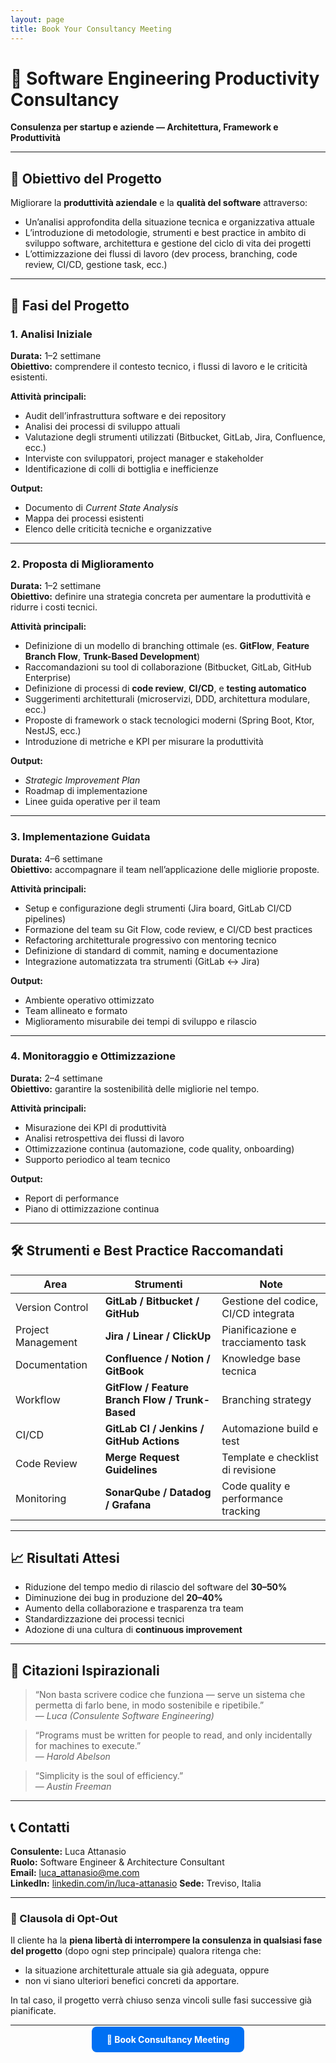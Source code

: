 ```yaml
---
layout: page
title: Book Your Consultancy Meeting
---
```


# 🚀 Software Engineering Productivity Consultancy  
**Consulenza per startup e aziende — Architettura, Framework e Produttività**

---

## 🎯 Obiettivo del Progetto

Migliorare la **produttività aziendale** e la **qualità del software** attraverso:
- Un’analisi approfondita della situazione tecnica e organizzativa attuale  
- L’introduzione di metodologie, strumenti e best practice in ambito di sviluppo software, architettura e gestione del ciclo di vita dei progetti  
- L’ottimizzazione dei flussi di lavoro (dev process, branching, code review, CI/CD, gestione task, ecc.)

---

## 🧩 Fasi del Progetto

### 1. Analisi Iniziale
**Durata:** 1–2 settimane  
**Obiettivo:** comprendere il contesto tecnico, i flussi di lavoro e le criticità esistenti.

**Attività principali:**
- Audit dell’infrastruttura software e dei repository  
- Analisi dei processi di sviluppo attuali  
- Valutazione degli strumenti utilizzati (Bitbucket, GitLab, Jira, Confluence, ecc.)  
- Interviste con sviluppatori, project manager e stakeholder  
- Identificazione di colli di bottiglia e inefficienze  

**Output:**
- Documento di *Current State Analysis*  
- Mappa dei processi esistenti  
- Elenco delle criticità tecniche e organizzative  

---

### 2. Proposta di Miglioramento
**Durata:** 1–2 settimane  
**Obiettivo:** definire una strategia concreta per aumentare la produttività e ridurre i costi tecnici.

**Attività principali:**
- Definizione di un modello di branching ottimale (es. **GitFlow**, **Feature Branch Flow**, **Trunk-Based Development**)  
- Raccomandazioni su tool di collaborazione (Bitbucket, GitLab, GitHub Enterprise)  
- Definizione di processi di **code review**, **CI/CD**, e **testing automatico**  
- Suggerimenti architetturali (microservizi, DDD, architettura modulare, ecc.)  
- Proposte di framework o stack tecnologici moderni (Spring Boot, Ktor, NestJS, ecc.)  
- Introduzione di metriche e KPI per misurare la produttività  

**Output:**
- *Strategic Improvement Plan*  
- Roadmap di implementazione  
- Linee guida operative per il team  

---

### 3. Implementazione Guidata
**Durata:** 4–6 settimane  
**Obiettivo:** accompagnare il team nell’applicazione delle migliorie proposte.

**Attività principali:**
- Setup e configurazione degli strumenti (Jira board, GitLab CI/CD pipelines)  
- Formazione del team su Git Flow, code review, e CI/CD best practices  
- Refactoring architetturale progressivo con mentoring tecnico  
- Definizione di standard di commit, naming e documentazione  
- Integrazione automatizzata tra strumenti (GitLab ↔ Jira)  

**Output:**
- Ambiente operativo ottimizzato  
- Team allineato e formato  
- Miglioramento misurabile dei tempi di sviluppo e rilascio  

---

### 4. Monitoraggio e Ottimizzazione
**Durata:** 2–4 settimane  
**Obiettivo:** garantire la sostenibilità delle migliorie nel tempo.

**Attività principali:**
- Misurazione dei KPI di produttività  
- Analisi retrospettiva dei flussi di lavoro  
- Ottimizzazione continua (automazione, code quality, onboarding)  
- Supporto periodico al team tecnico  

**Output:**
- Report di performance  
- Piano di ottimizzazione continua  

---

## 🛠️ Strumenti e Best Practice Raccomandati

| Area | Strumenti | Note |
|------|------------|------|
| Version Control | **GitLab / Bitbucket / GitHub** | Gestione del codice, CI/CD integrata |
| Project Management | **Jira / Linear / ClickUp** | Pianificazione e tracciamento task |
| Documentation | **Confluence / Notion / GitBook** | Knowledge base tecnica |
| Workflow | **GitFlow / Feature Branch Flow / Trunk-Based** | Branching strategy |
| CI/CD | **GitLab CI / Jenkins / GitHub Actions** | Automazione build e test |
| Code Review | **Merge Request Guidelines** | Template e checklist di revisione |
| Monitoring | **SonarQube / Datadog / Grafana** | Code quality e performance tracking |

---

## 📈 Risultati Attesi

- Riduzione del tempo medio di rilascio del software del **30–50%**  
- Diminuzione dei bug in produzione del **20–40%**  
- Aumento della collaborazione e trasparenza tra team  
- Standardizzazione dei processi tecnici  
- Adozione di una cultura di **continuous improvement**

---

## 💬 Citazioni Ispirazionali

> “Non basta scrivere codice che funziona — serve un sistema che permetta di farlo bene, in modo sostenibile e ripetibile.”  
> — *Luca (Consulente Software Engineering)*

> “Programs must be written for people to read, and only incidentally for machines to execute.”  
> — *Harold Abelson*

> “Simplicity is the soul of efficiency.”  
> — *Austin Freeman*

---

## 📞 Contatti

**Consulente:** Luca Attanasio  
**Ruolo:** Software Engineer & Architecture Consultant  
**Email:** luca_attanasio@me.com  
**LinkedIn:** [linkedin.com/in/luca-attanasio](#)
**Sede:** Treviso, Italia  

---

### 🔄 Clausola di Opt-Out

Il cliente ha la **piena libertà di interrompere la consulenza in qualsiasi fase del progetto** (dopo ogni step principale) qualora ritenga che:
- la situazione architetturale attuale sia già adeguata, oppure  
- non vi siano ulteriori benefici concreti da apportare.  

In tal caso, il progetto verrà chiuso senza vincoli sulle fasi successive già pianificate.

---

<p align="center">
  <a href="https://calendly.com/blackwiz4rd/" target="_blank" style="background-color:#0070f3;color:#fff;padding:12px 24px;border-radius:8px;text-decoration:none;font-weight:bold;">
    📅 Book Consultancy Meeting
  </a>
</p>
